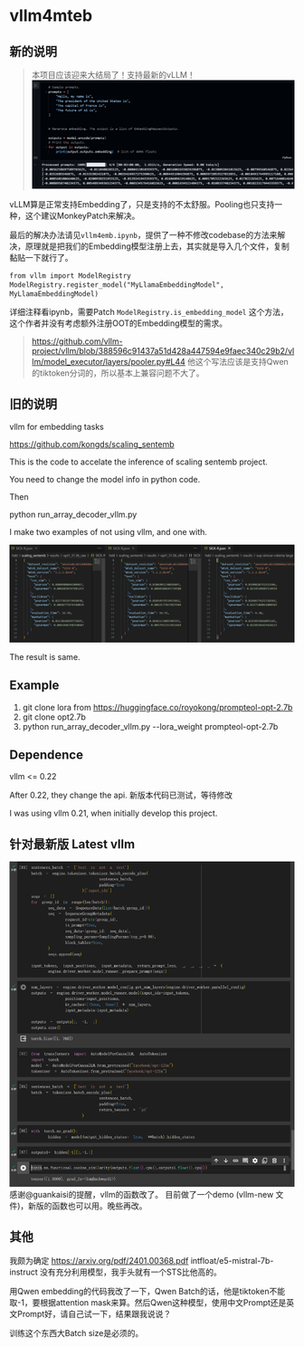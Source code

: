 # vllm4mteb

## 新的说明

> 本项目应该迎来大结局了！支持最新的vLLM！
![alt text](assets/image-2.png)

vLLM算是正常支持Embedding了，只是支持的不太舒服。Pooling也只支持一种，这个建议MonkeyPatch来解决。

最后的解决办法请见`vllm4emb.ipynb`，提供了一种不修改codebase的方法来解决，原理就是把我们的Embedding模型注册上去，其实就是导入几个文件，复制黏贴一下就行了。

```
from vllm import ModelRegistry
ModelRegistry.register_model("MyLlamaEmbeddingModel", MyLlamaEmbeddingModel)
```

详细注释看ipynb，需要Patch `ModelRegistry.is_embedding_model` 这个方法，这个作者并没有考虑额外注册OOT的Embedding模型的需求。

> https://github.com/vllm-project/vllm/blob/388596c91437a51d428a447594e9faec340c29b2/vllm/model_executor/layers/pooler.py#L44
他这个写法应该是支持Qwen的tiktoken分词的，所以基本上兼容问题不大了。



## 旧的说明
vllm for embedding tasks

https://github.com/kongds/scaling_sentemb

This is the code to accelate the inference of scaling sentemb project.

You need to change the model info in python code.

Then

python run_array_decoder_vllm.py

I make two examples of not using vllm, and one with.

![Alt text](assets/image.png)

The result is same.

## Example

1. git clone lora from https://huggingface.co/royokong/prompteol-opt-2.7b
2. git clone opt2.7b
3. python run_array_decoder_vllm.py --lora_weight prompteol-opt-2.7b

## Dependence

vllm <= 0.22

After 0.22, they change the api. 新版本代码已测试，等待修改

I was using vllm 0.21, when initially develop this project.

## 针对最新版 Latest vllm

![Alt text](assets/image-1.png)
感谢@guankaisi的提醒，vllm的函数改了。
目前做了一个demo (vllm-new 文件)，新版的函数也可以用。晚些再改。


## 其他

我颇为确定 https://arxiv.org/pdf/2401.00368.pdf intfloat/e5-mistral-7b-instruct 没有充分利用模型，我手头就有一个STS比他高的。

用Qwen embedding的代码我改了一下，Qwen Batch的话，他是tiktoken不能取-1，要根据attention mask来算。然后Qwen这种模型，使用中文Prompt还是英文Prompt好，请自己试一下，结果跟我说说？

训练这个东西大Batch size是必须的。